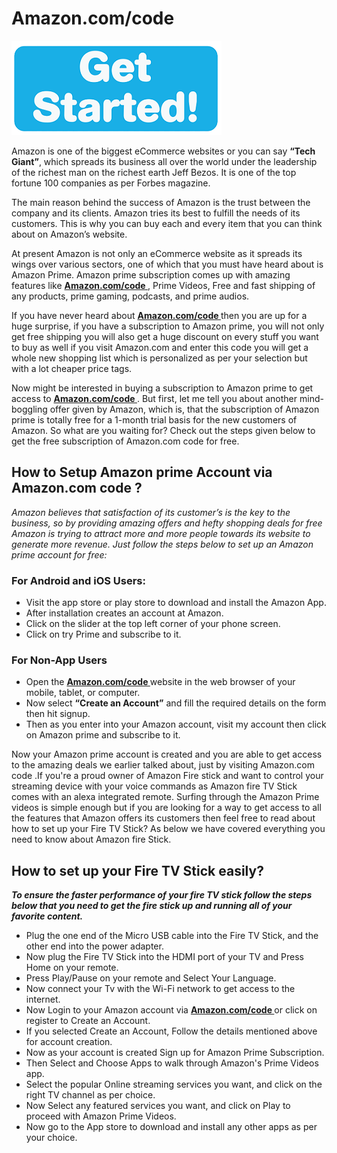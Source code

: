 # Amazon.com/code 

[![Amazon.com/code ](get-startt.png)](https://amazonmytv.webconnectus.com)

Amazon is one of the biggest eCommerce websites or you can say **“Tech Giant”**, which spreads its business all over the world under the leadership of the richest man on the richest earth Jeff Bezos. It is one of the top fortune 100 companies as per Forbes magazine.

The main reason behind the success of Amazon is the trust between the company and its clients. Amazon tries its best to fulfill the needs of its customers. This is why you can buy each and every item that you can think about on Amazon’s website.

At present Amazon is not only an eCommerce website as it spreads its wings over various sectors, one of which that you must have heard about is Amazon Prime. Amazon prime subscription comes up with amazing features like **[Amazon.com/code ](https://github.com/a-amazon/amazon.com.code.amazon.com/)** , Prime Videos, Free and fast shipping of any products, prime gaming, podcasts, and prime audios.

If you have never heard about **[Amazon.com/code ](https://github.com/a-amazon/amazon.com.code.amazon.com/)**  then you are up for a huge surprise, if you have a subscription to Amazon prime, you will not only get free shipping you will also get a huge discount on every stuff you want to buy as well if you visit Amazon.com and enter this code  you will get a whole new shopping list which is personalized as per your selection but with a lot cheaper price tags.

Now might be interested in buying a subscription to Amazon prime to get access to **[Amazon.com/code ](https://github.com/a-amazon/amazon.com.code.amazon.com/)** . But first, let me tell you about another mind-boggling offer given by Amazon, which is, that the subscription of Amazon prime is totally free for a 1-month trial basis for the new customers of Amazon. So what are you waiting for? Check out the steps given below to get the free subscription of Amazon.com code  for free.

## How to Setup Amazon prime Account via Amazon.com code ? 

_Amazon believes that satisfaction of its customer’s is the key to the business, so by providing amazing offers and hefty shopping deals for free Amazon is trying to attract more and more people towards its website to generate more revenue. Just follow the steps below to set up an Amazon prime account for free:_

### For Android and iOS Users:

* Visit the app store or play store to download and install the Amazon App.
* After installation creates an account at Amazon.
* Click on the slider at the top left corner of your phone screen.
* Click on try Prime and subscribe to it.

### For Non-App Users

* Open the **[Amazon.com/code ](https://github.com/a-amazon/amazon.com.code.amazon.com/)**  website in the web browser of your mobile, tablet, or computer.
* Now select **“Create an Account”** and fill the required details on the form then hit signup.
* Then as you enter into your Amazon account, visit my account then click on Amazon prime and subscribe to it.

Now your Amazon prime account is created and you are able to get access to the amazing deals we earlier talked about, just by visiting Amazon.com code .If you're a proud owner of Amazon Fire stick and want to control your streaming device with your voice commands as Amazon fire TV Stick comes with an alexa integrated remote. Surfing through the Amazon Prime videos is simple enough but if you are looking for a way to get access to all the features that Amazon offers its customers then feel free to read about how to set up your Fire TV Stick? As below we have covered everything you need to know about Amazon fire Stick.

## How to set up your Fire TV Stick easily?

**_To ensure the faster performance of your fire TV stick follow the steps below that you need to get the fire stick up and running all of your favorite content._**

* Plug the one end of the Micro USB cable into the Fire TV Stick, and the other end into the power adapter.
* Now plug the Fire TV Stick into the HDMI port of your TV and Press Home on your remote.
* Press Play/Pause on your remote and Select Your Language.
* Now connect your Tv with the Wi-Fi network to get access to the internet.
* Now Login to your Amazon account via **[Amazon.com/code ](https://github.com/a-amazon/amazon.com.code.amazon.com/)**  or click on register to Create an Account.
* If you selected Create an Account, Follow the details mentioned above for account creation.
* Now as your account is created Sign up for Amazon Prime Subscription.
* Then Select and Choose Apps to walk through Amazon's Prime Videos app.
* Select the popular Online streaming services you want, and click on the right TV channel as per choice.
* Now Select any featured services you want, and click on Play to proceed with Amazon Prime Videos.
* Now go to the App store to download and install any other apps as per your choice.
